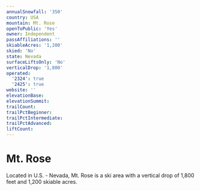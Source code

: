 ```yaml
---
annualSnowfall: '350'
country: USA
mountain: Mt. Rose
openToPublic: 'Yes'
owner: Independent
passAffiliations: ''
skiableAcres: '1,200'
skied: 'No'
state: Nevada
surfaceLiftsOnly: 'No'
verticalDrop: '1,800'
operated:
  '2324': true
  '2425': true
website: ''
elevationBase:
elevationSummit:
trailCount:
trailPctBeginner:
trailPctIntermediate:
trailPctAdvanced:
liftCount:
---
```



# Mt. Rose

Located in U.S. - Nevada, Mt. Rose is a ski area with a vertical drop of 1,800 feet and 1,200 skiable acres.
